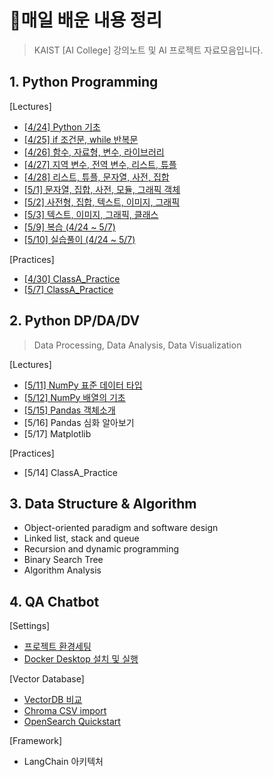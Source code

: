 # 💾매일 배운 내용 정리



> KAIST [AI College]  강의노트 및 AI 프로젝트 자료모음입니다.



## 1. Python Programming

[Lectures]

- [[4/24] Python 기초](notes/0424_PythonBasic.md)
- [[4/25] if 조건문, while 반복문](notes/0425_IfWhile.md)
- [[4/26] 함수, 자료형, 변수, 라이브러리](notes/0426_FuncLib.md)
- [[4/27] 지역 변수, 전역 변수, 리스트, 튜플](notes/0427_Variables.md)
- [[4/28] 리스트, 튜플, 문자열, 사전, 집합](notes/0428_ListTuple.md)
- [[5/1] 문자열, 집합, 사전, 모듈, 그래픽 객체](notes/0501_문자열집합사전.md)
- [[5/2] 사전형, 집합, 텍스트, 이미지, 그래픽](notes/0502_텍스트이미지그래픽.md)
- [[5/3] 텍스트, 이미지, 그래픽, 클래스](notes/0503_클래스.md)
- [[5/9] 복습 (4/24 ~ 5/7)](notes/0509_전체복습.md)
- [[5/10] 실습풀이 (4/24 ~ 5/7)](notes/0510_전체실습질의.md)

[Practices]

- [[4/30] ClassA_Practice](notes/0430_실습.md)
- [[5/7] ClassA_Practice](notes/0507_실습.md)



## 2. Python DP/DA/DV 

> Data Processing, Data Analysis, Data Visualization

[Lectures]

- [[5/11] NumPy 표준 데이터 타입](notes/0511_NumPy.md)
- [[5/12] NumPy 배열의 기초](notes/0512_NumPy2.md)
- [[5/15] Pandas 객체소개](notes/0515_Pandas.md)
- [5/16] Pandas 심화 알아보기
- [5/17] Matplotlib

[Practices]

- [5/14] ClassA_Practice



## 3. Data Structure & Algorithm

- Object-oriented paradigm and software design
- Linked list, stack and queue
- Recursion and dynamic programming
- Binary Search Tree
- Algorithm Analysis



## 4. QA Chatbot

[Settings]

- [프로젝트 환경세팅](notes/0919_QASetting.md)
- [Docker Desktop 설치 및 실행](notes/1006_Docker.md)

[Vector Database]

- [VectorDB 비교](notes/1112_VectorDB.md)
- [Chroma CSV import](notes/0921_CSV.md)
- [OpenSearch Quickstart](notes/1010_OpenSearch.md)

[Framework]

- LangChain 아키텍처
